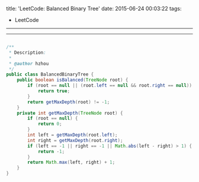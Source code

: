 title: 'LeetCode: Balanced Binary Tree'
date: 2015-06-24 00:03:22
tags:
 - LeetCode
---
<hr/>    

```java

/**
 * Description:
 *
 * @author hzhou
 */
public class BalancedBinaryTree {
	public boolean isBalanced(TreeNode root) {
		if (root == null || (root.left == null && root.right == null)) {
			return true;
		}
		return getMaxDepth(root) != -1;
	}
	private int getMaxDepth(TreeNode root) {
		if (root == null) {
			return 0;
		}
		int left = getMaxDepth(root.left);
		int right = getMaxDepth(root.right);
		if (left == -1 || right == -1 || Math.abs(left - right) > 1) {
			return -1;
		}
		return Math.max(left, right) + 1;
	}
}
```
